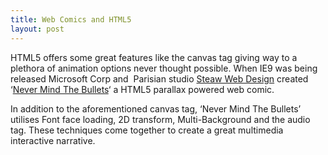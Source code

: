```yaml
---
title: Web Comics and HTML5
layout: post
---
```

HTML5 offers some great features like the canvas tag giving way to a plethora of animation options never thought possible. When IE9 was being released Microsoft Corp and  Parisian studio [Steaw Web Design][1] created &#8216;[Never Mind The Bullets][2]&#8216; a HTML5 parallax powered web comic.

In addition to the aforementioned canvas tag, &#8216;Never Mind The Bullets&#8217; utilises Font face loading, 2D transform, Multi-Background and the audio tag. These techniques come together to create a great multimedia interactive narrative.  

 [1]: http://www.steaw-webdesign.com/
 [2]: http://www.nevermindthebullets.com/
